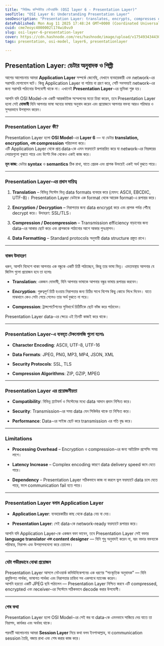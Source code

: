 ```yaml
---
title: "সিরিজঃ কম্পিউটার নেটওয়ার্কিং (OSI layer 6 - Presentation Layer)"
seoTitle: "OSI Layer 6: Understanding Presentation Layer"
seoDescription: "Presentation Layer: translates, encrypts, compresses data for secure network transmission, ensuring seamless communication"
datePublished: Mon Aug 11 2025 17:48:24 GMT+0000 (Coordinated Universal Time)
cuid: cme7eoyc4000002l174wi0vu9
slug: osi-layer-6-presentation-layer
cover: https://cdn.hashnode.com/res/hashnode/image/upload/v1754934344301/270fb607-b10f-4902-b0d7-508f39f36b2c.png
tags: presentation, osi-model, layer6, presentationlayer

---
```


## **Presentation Layer: ডেটার অনুবাদক ও শিল্পী**

আগের আলোচনায় আমরা **Application Layer** সম্পর্কে জেনেছি, যেখানে ব্যবহারকারী এবং network-এর সরাসরি যোগাযোগ ঘটে। কিন্তু Application Layer যা পাঠায় বা গ্রহণ করে, সেটি সবসময়ই network-এর জন্য সরাসরি পাঠানোর উপযোগী থাকে না। এখানেই **Presentation Layer**\-এর ভূমিকা শুরু হয়।

আপনি যদি OSI Model-কে একটি আন্তর্জাতিক সম্মেলনের মতো চিন্তা করেন, তবে Presentation Layer হলো সেই **দোভাষী** যিনি আপনার ভাষা অন্যের ভাষায় অনুবাদ করেন এবং প্রয়োজনে আপনার বক্তব্য আরও পরিস্কার ও সুন্দরভাবে উপস্থাপন করেন।

---

### **Presentation Layer কী?**

Presentation Layer হলো **OSI Model**\-এর **Layer 6** — যা ডেটার **translation, encryption, এবং compression** পরিচালনা করে।  
এটি Application Layer থেকে প্রাপ্ত data-কে এমন ফরম্যাটে রূপান্তরিত করে যা network-এর নিম্নস্তরের লেয়ারগুলো বুঝতে পারে এবং উল্টো দিক থেকেও একই কাজ করে।

**মূল কাজ:** ডেটার **syntax** ও **semantics** ঠিক রাখা, যাতে প্রেরক এবং প্রাপক উভয়েই একই অর্থ বুঝতে পারে।

---

### **Presentation Layer-এর প্রধান দায়িত্ব**

1. **Translation** – বিভিন্ন সিস্টেম ভিন্ন data formats ব্যবহার করে (যেমন: ASCII, EBCDIC, UTF-8)। Presentation Layer ডেটাকে এক format থেকে আরেক format-এ রূপান্তর করে।
    
2. **Encryption / Decryption** – নিরাপত্তার জন্য data encrypt করে এবং প্রাপক পর্যন্ত পৌঁছে decrypt করে। উদাহরণ: SSL/TLS।
    
3. **Compression / Decompression** – Transmission efficiency বাড়ানোর জন্য data-এর আকার ছোট করে এবং প্রাপককে পাঠানোর আগে আকার পুনঃস্থাপন।
    
4. **Data Formatting** – Standard protocols অনুযায়ী data structure প্রস্তুত রাখে।
    

---

### **বাস্তব উদাহরণ**

ধরুন, আপনি বিদেশে থাকা আপনার এক বন্ধুকে একটি চিঠি পাঠাচ্ছেন, কিন্তু তার ভাষা ভিন্ন। এমতাবস্থায় আপনার যে জিনিস গুলো প্রয়োজন হবে তা হলোঃ

* **Translation**: একজন দোভাষী, যিনি আপনার ভাষাকে আপনার বন্ধুর ভাষায় রূপান্তর করবেন।
    
* **Encryption**: গুরুত্বপুর্ণ চিঠি হওয়ায় নিরাপত্তার জন্য চিঠির সাথে বিশেষ কিছু কোডে লিখে দিবেন। যাতে মাঝখানে কেও সেটা পেয়ে গেলেও তার অর্থ বুঝতে না পরে।
    
* **Compression**: ট্রান্সপোর্টেশনের সুবিধার্থে চিঠিটিকে ছোট ভাঁজ করে পাঠাবেন।
    

Presentation Layer data-এর ক্ষেত্রে এই তিনটি কাজই করে থাকে।

---

### **Presentation Layer-এ ব্যবহৃত টেকনোলজি গুলো হলোঃ**

* **Character Encoding**: ASCII, UTF-8, UTF-16
    
* **Data Formats**: JPEG, PNG, MP3, MP4, JSON, XML
    
* **Security Protocols**: SSL, TLS
    
* **Compression Algorithms**: ZIP, GZIP, MPEG
    

---

### **Presentation Layer এর প্রয়োজনীয়তা**

* **Compatibility**: বিভিন্ন প্ল্যাটফর্ম ও সিস্টেমের মধ্যে data আদান প্রদান নিশ্চিত করে।
    
* **Security**: Transmission-এর সময় data যেন সিকিউর থাকে তা নিশ্চিত করে।
    
* **Performance**: Data-এর সাইজ ছোট করে transmission এর গতি বৃদ্ধ করে।
    

---

### **Limitations**

* **Processing Overhead** – Encryption ও compression-এর জন্য অতিরিক্ত প্রসেসিং সময় লাগে।
    
* **Latency Increase** – Complex encoding কারণে data delivery speed কমে যেতে পারে।
    
* **Dependency** – Presentation Layer সঠিকভাবে কাজ না করলে ভুল ফরম্যাটে data চলে যেতে পারে, ফলে communication fail হতে পারে।
    

---

### **Presentation Layer বনাম Application Layer**

* **Application Layer**: ব্যবহারকারীর কাছ থেকে data নেয় বা দেয়।
    
* **Presentation Layer**: সেই data-কে network-ready ফরম্যাটে রূপান্তর করে।
    

আপনি যদি Application Layer-কে একজন বক্তা ভাবেন, তবে Presentation Layer সেই বক্তার **language translator এবং content designer** — যিনি শুধু অনুবাদই করেন না, বরং বক্তার বক্তব্যকে পরিস্কার, নিরাপদ এবং উপস্থাপনযোগ্য করে তোলেন।

---

### **যেটা গভীরভাবে বোঝা প্রয়োজন**

Presentation Layer আসলে নেটওয়ার্ক কমিউনিকেশনের এক ধরণের “সাংস্কৃতিক অনুবাদক” — যিনি প্রযুক্তিগত পার্থক্য, ভাষাগত পার্থক্য এবং নিরাপত্তার চাহিদা সব একসাথে ম্যানেজ করেন।  
আপনি হয়তো একটি JPEG ছবি পাঠালেন — Presentation Layer নিশ্চিত করবে এটি compressed, encrypted এবং receiver-এর সিস্টেমে সঠিকভাবে decode করার উপযোগী।

---

### **শেষ কথা**

Presentation Layer হলো OSI Model-এর সেই স্তর যা data-কে এমনভাবে সাজিয়ে দেয় যাতে তা নিরাপদ, কার্যকর এবং অর্থবহ থাকে।

পরবর্তী আলোচনায় আমরা **Session Layer** নিয়ে কথা বলব ইনশাআল্লাহ, যা communication session তৈরি, বজায় রাখা এবং শেষ করার কাজ করে।